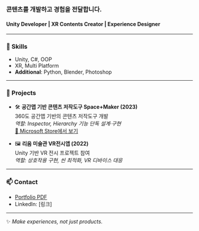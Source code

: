 ### 콘텐츠를 개발하고 경험을 전달합니다.
#### Unity Developer | XR Contents Creator | Experience Designer

---

### 🚀 Skills
- Unity, C#, OOP
- XR, Multi Platform
- **Additional**: Python, Blender, Photoshop
---

### 💼 Projects

- 🛠️ **공간맵 기반 콘텐츠 저작도구 Space+Maker (2023)**  
  360도 공간맵 기반의 콘텐츠 저작도구 개발   
  *역할: Inspector, Hierarchy 기능 단독 설계·구현*    
  [🔗 Microsoft Store에서 보기](https://apps.microsoft.com/detail/xp8lh6r6bl5k1q?hl=ko-KR&gl=KR)    

- 🖼️ **리움 미술관 VR전시앱 (2022)**  
  Unity 기반 VR 전시 프로젝트 참여  
  *역할: 상호작용 구현, 씬 최적화, VR 디바이스 대응*
___

### 📫 Contact
- [Portfolio PDF](링크)  
- LinkedIn: [링크]
  
---
✨ *Make experiences, not just products.*

